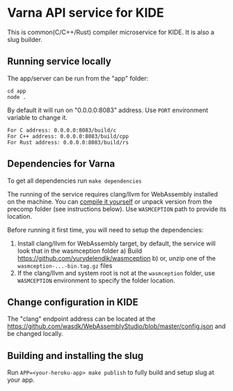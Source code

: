 # Varna API service for KIDE

This is common(C/C++/Rust) compiler microservice for KIDE. It is also a slug builder.

## Running service locally

The app/server can be run from the "app" folder:

```
cd app
node .
```

By default it will run on "0.0.0.0:8083" address. Use `PORT` environment variable to change it.

```
For C address: 0.0.0.0:8083/build/c
For C++ address: 0.0.0.0:8083/build/cpp
For Rust address: 0.0.0.0:8083/build/rs
```

## Dependencies for Varna 
To get all dependencies run `make dependencies`

The running of the service requires clang/llvm for WebAssembly installed on the machine. You can [compile it yourself](https://github.com/yurydelendik/wasmception) or unpack version from the precomp folder (see instructions below). Use `WASMCEPTION` path to provide its location.

Before running it first time, you will need to setup the dependencies:

1. Install clang/llvm for WebAssembly target, by default, the service will look that in the wasmception folder
    a) Build https://github.com/yurydelendik/wasmception
    b) or, unzip one of the `wasmception-...-bin.tag.gz` files
2. If the clang/llvm and system root is not at the `wasmception` folder, use `WASMCEPTION` environment to specify the folder location.

## Change configuration in KIDE

The "clang" endpoint address can be located at the https://github.com/wasdk/WebAssemblyStudio/blob/master/config.json and be changed locally.

## Building and installing the slug

Run `APP=<your-heroku-app> make publish` to fully build and setup slug at your app.
